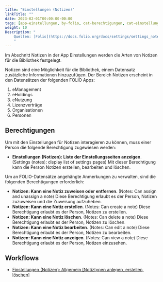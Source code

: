 ```yaml
---
title: "Einstellungen (Notizen)"
linkTitle: ""
date: 2023-02-01T00:00:00-00:00
tags: [app-einstellungen, by-folio, cat-berechtigungen, cat-einstellungen, for-admin]
weight: 10
Description: "
    Quellen: [Folio](https://docs.folio.org/docs/settings/settings_notes/settings_notes/ ) & [GBV](https://info.gbv.de/pages/viewpage.action?pageId=844890132)
    "
---
```


Im Abschnitt Notizen in der App Einstellungen werden die Arten von Notizen für die Bibliothek festgelegt.

Notizen sind eine Möglichkeit für die Bibliothek, einem Datensatz zusätzliche Informationen hinzuzufügen. Der Bereich Notizen erscheint in den Datensätzen der folgenden FOLIO Apps:

1.  eManagement
2.  eHoldings
3.  eNutzung
4.  Lizenzverträge
5.  Organisationen
6.  Personen

## Berechtigungen

Um mit den Einstellungen für Notizen interagieren zu können, muss einer Person die folgende Berechtigung zugewiesen werden:

* **Einstellungen (Notizen): Liste der Einstellungsseiten anzeigen**. (Settings (notes): display list of settings pages)
    Mit dieser Berechtigung kann die Person Notizen erstellen, bearbeiten und löschen.

Um an FOLIO-Datensätze angehängte Anmerkungen zu verwalten, sind die folgenden Berechtigungen erforderlich:

* **Notizen: Kann eine Notiz zuweisen oder entfernen**. (Notes: Can assign and unassign a note)
    Diese Berechtigung erlaubt es der Person, Notizen zuzuweisen und die Zuweisung aufzuheben.
* **Notizen: Kann eine Notiz erstellen**. (Notes: Can create a note)
    Diese Berechtigung erlaubt es der Person, Notizen zu erstellen.
* **Notizen: Kann eine Notiz löschen**. (Notes: Can delete a note)
    Diese Berechtigung erlaubt es der Person, Notizen zu löschen.
* **Notizen: Kann eine Notiz bearbeiten**. (Notes: Can edit a note)
    Diese Berechtigung erlaubt es der Person, Notizen zu bearbeiten.
* **Notizen: Kann eine Notiz anzeigen**. (Notes: Can view a note)
    Diese Berechtigung erlaubt es der Person, Notizen einzusehen.

## Workflows

* [Einstellungen (Notizen): Allgemein \[Notiztypen anlegen, erstellen, löschen\]](https://info.gbv.de/pages/viewpage.action?pageId=844890135)
